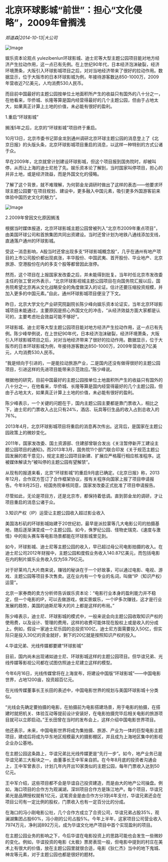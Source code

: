 # 北京环球影城“前世”：担心“文化侵略”，2009年曾搁浅

*郑道森|2014-10-13|大公司*

![Image](http://p2.pstatp.com/large/pgc-image/15211766669885cb50938f5)

娱乐资本论观点 yulezibenlun环球影城、迪士尼等大型主题公园项目能对地方经济产生拉动作用，这一点已有先例。在上世纪90年代，日本经济泡沫破裂，经济环境萧条，大阪引入环球影城项目之后，对对当地经济带来了很好的拉动作用。数据显示，位于大阪市的日本环球影城为例，年接待游客数达850-1000万，2009年营收近7亿美元，人均消费530人民币。

而目前中国最好的主题公园按单位土地面积所产生的收益只有国外的八十分之一，在他看来，华侨城、长隆等算是国内经营得最好的几个主题公园，但由于占地太大，如果真正计算上土地的价值，未必能有很好的盈利。

1.重启“环球影城”

搁浅5年之后，北京的“环球影城”项目终于重启。

10月13日，北京市委书记郭金龙到通州调研北京环球主题公园的消息登上了《北京日报》的头版头条，北京环球影城项目重启的消息，以这样一种特别的方式公诸于众。

早在2009年，北京就曾计划建设环球影城，但这个项目报到国务院时，却被叫停，从而让上海的迪士尼抢了先。娱乐资本论了解到，当时国家叫停项目，担心的并非土地，或是经济效益，而是外国文化的侵略。

了解了这个背景，就不难理解，为何郭金龙调研时做出了这样的表态——他要求环球主题公园要“在项目规划、建设中，更多融入中国元素，吸引更多外国游客前来体验中国历史文化的魅力”。

![Image](http://p2.pstatp.com/large/pgc-image/1521176666984f477376ab0)

2.2009年曾因文化原因搁浅

根据当时媒体报道，北京环球影城主题公园曾被列入“北京市2009年重点项目”，由美国环球公司和首旅集团共同出资建设。当时还曾计划为地铁八通线添加支线，直通落户通州的环球影城。

受这一消息影响，A股当时还曾出现多支“环球影城概念股”，几乎在通州有地产项目的上市公司股价都出现疯涨，丰华股份、中国武夷、首开股份、华业地产、北京旅游、空港股份在内的多支个股等都曾因此涨停。

然而，这个项目在上报国家发改委之后，并未能得到批复。当年时任北京市发改委主任的张工曾对外表示，“北京环球影视城主题公园项目在向国务院汇报以后，国务院希望北京再从文化战略安全的角度做深入的论证。估计还要压缩投资规模，并加入更多的中国元素。”自此，通州环球影城项目便没了下文。

昨日，北京大学文化产业研究院副院长陈少峰向娱乐资本论证实，当年北京环球影城项目未能通过，主要原因是担心外国文化的冲击，“从经济效益方面大家都是认可的，主要考虑社会效益可能不够好”。

环球影城、迪士尼等大型主题公园项目能对地方经济产生拉动作用，这一点已有先例。陈少峰举例说，在上世纪90年代，日本经济泡沫破裂，经济环境萧条，大阪引入环球影城项目之后，对对当地经济带来了很好的拉动作用。数据显示，位于大阪市的日本环球影城为例，年接待游客数达850-1000万，2009年营收近7亿美元，人均消费530人民币。

“我是倾向于引进的，一是能拉动旅游产业，二是国内还没有做得很好的主题公园项目，引进这样的先进项目能带来示范效应。”陈少峰说。

根据他的研究，目前中国最好的主题公园按单位土地面积所产生的收益只有国外的八十分之一，在他看来，华侨城、长隆等算是国内经营得最好的几个主题公园，但由于占地太大，如果真正计算上土地的价值，未必能有很好的盈利。

陈少峰表示，一个关键的问题在于，国内主题公园主要都是靠门票收入，相比之下，迪士尼的门票收入占比只有24%，酒店、玩具等衍生品的收入占到总收入的76%。

2013年4月，北京环球影城项目将重启的消息再次传出。这背后，是国家在主题公园政策上的微妙变化。

2011年，国家发改委、国土资源部、住建部曾联合发出《关注暂停新开工建设主题公园项目的通知》。而2013年3月，国务院11个部门联合印发《关于规范主题公园发展的若干意见》，规定主题公园项目新建、扩展应严格履行相应核准程序。这被媒体解读为“被叫停的主题公园有望解禁”。

从现有的报道来看，北京“环球影城”的重启9月底已确定。《北京日报》称，2013年12月，合作双方签订了合作框架协议，按有关程序向国家上报了项目申请报告。今年9月25日，经国务院审核同意，国家发改委正式批准了项目申请报告。

尽管如此，无论是项目方，还是北京市，都保持着低调。直到郭金龙的调研，才让项目重启的消息公诸于众。

3.知识产权（IP）运营让主题公园收入超过影业收入

美国洛杉矶的环球影城始建于20世纪初，最早是派拉蒙等几大电影公司的拍摄基地，随后逐渐演变成一个主题公园。如今，侏罗纪公园、怪物史瑞克、《速度与激情》中的街头赛车等电影场景都能在环球影城里见到。

如今，环球影城、迪士尼等主题公园的收入，早已超过母公司电影拍摄的收入。在迪士尼公司2012年财报中，主题公园和度假业务收入140.87亿美元，而包括电影在内的制片娱乐业务收入仅为59.79亿元。

对于好莱坞几大片商来说，赚钱的秘诀在于一个好故事，可以通过电影、电视、游戏、主题公园等项目多次售卖。这在业内有一个专业的名词，叫做“IP（知识产权）运营”。

北京一家券商的卖方分析师告诉娱乐资本论：“电影行业本身的盈利能力并不稳定，但一个电影的IP，可以去做游戏，做实景娱乐，一个IP多次赚钱，这才是行业发展的趋势，美国的迪斯尼等大的片上都是这样的布局。”

陈少峰表示，迪士尼、环球影城的模式中，一般来说会向主题公园收取知识产权的使用费，以及设计、管理的费用，这样的收费可能体现在股权上或是收入的分成上。例如，假设一家迪士尼乐园的总投资100亿，迪士尼方面需要投入50亿，但实际只是投入30亿的资金就好，剩下的20亿就是按照知识产权的投入。

4.华谊兄弟、光线传媒都要建“环球影城”

目前，国内尚未出现诸如迪士尼、环球影城这样的主题公园项目。但华谊兄弟、光线传媒等影视公司都在试图仿照迪士尼建立这样的模型。

今年6月16日，光线传媒曾将在上海宣布，将建设中国版“环球影城”——中国电影世界，占地1200亩，投资超百亿元。

在光线传媒董事长王长田的表述中，中国电影世界的规划与美国环球影城十分类似。

“光线会先确定要拍摄的电影，在拍摄前为电影搭建场景，用于电影的拍摄，在搭建时就把机关、体验互动等提前设计安装好，在电影拍摄完毕后相关电影的旅游项目就可以立即启动。”王长田曾在当时的发布会上，这样介绍中国电影世界项目。

他还表示，未来，中国电影世界将成为集拍摄、旅游、产业为一体的巨型电影主题项目，建成后将成为华东地区规模最大的摄影棚区，并且成为上海地区集中的影视企业办公基地。

在主题公园这条路上，华谊兄弟比光线传媒更是“先行一步”。如今，地产业务已是华谊兄弟三大板块之一，由董事长王中军亲自抓。在今年8月底的投资者沟通会上，王中军曾表示，计划几年内开出10家类似的主题公园，每年门票收入达到50亿元。

王中军介绍，这些项目都不会是华谊自己投资建造，而是由大的地产公司操盘。例如，海口项目的合作方为观澜湖，深圳项目合作方是珠江地产。每个项目，华谊兄弟光是品牌授权就有1亿元，这笔资金是由合作方分3到4年支付，华谊兄弟还会在项目公司有一定比例的股权，门票收入也有一定百分比的分成。

在海口的冯小刚电影公社，几个合作方成立了合资公司，华谊兄弟占股35%，观澜湖集团占股60%，冯小刚的公司占股5%。今年上半年，这家项目公司营业收入7974万元，净利润892万元，成为华谊文化地产项目中首个实现盈利的项目。

在主题公园业务的影响之下，今后华谊在电影投资上的思路可能也会发生一些微妙的变化。例如，华谊投资的电影《太极》票房表现一般，但电影中提到的村庄在美术上有很大的价值，放在主题公园里就很合适，电影《狄仁杰》当中的地下鬼城、神龙等元素，对于主题公园也都是很好的题材。

